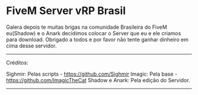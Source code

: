 # FiveM Server vRP Brasil
Galera depois te muitas brigas na comunidade Brasileira do FiveM eu(Shadow) e o Anark decidimos colocar o Server que eu e ele criamos para download.
Obrigado a todos e por favor não tente ganhar dinheiro em cima desse servidor.
**************************************************************************************************************************************
Créditos:

Sighmir: Pelas scripts - https://github.com/Sighmir
Imagic: Pela base - https://github.com/ImagicTheCat
Shadow e Anark: Pela edição do Servidor.
**************************************************************************************************************************************
